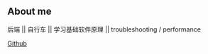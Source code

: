 
## About me

 后端 || 自行车 || 学习基础软件原理 || troubleshooting / performance
  
  [Github](https://github.com/carlclone) 
  

  

<!--

|| [Leetcode](https://leetcode.com/carlclone/) || [Jianshu](https://www.jianshu.com/u/baea2de7cc1a) || [LaravelChina](https://learnku.com/blog/carlclone)

## 内容摘要

- [课程 Labs](./labs/csapp-proxy.md): 做过的一些有意思的编程 Lab 的总结记录
- [构建自己的 X 项目](./build-my-own-x/jquery.md): 对各种感兴趣的成熟开源项目或工具, 尝试构建一个最基础可行版本, 以此学习程序原理的过程
- [工具](./tools/xdebug.md): 作为一位后端开发, 积累下来的一些提升效率的技巧分享
- [PHP](): 和 PHP 有关的记录

...

-->